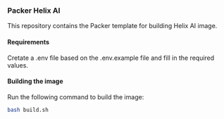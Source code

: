 ### Packer Helix AI
This repository contains the Packer template for building Helix AI image.

#### Requirements
Cretate a .env file based on the .env.example file and fill in the required values.

#### Building the image
Run the following command to build the image:

```bash
bash build.sh
```
